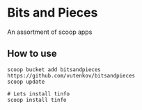 # Bits and Pieces

An assortment of scoop apps

## How to use

```
scoop bucket add bitsandpieces https://github.com/vutenkov/bitsandpieces
scoop update

# Lets install tinfo
scoop install tinfo
```
